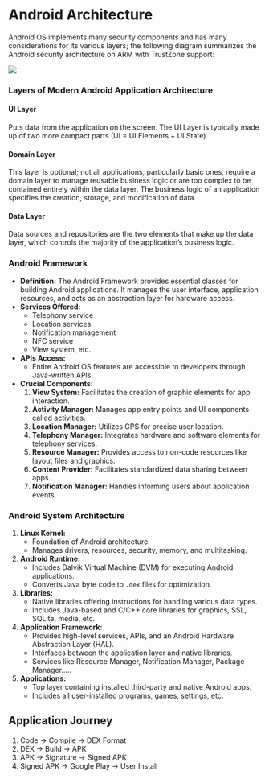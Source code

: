 # Android Architecture

Android OS implements many security components and has many considerations for its various layers; the following diagram summarizes the Android security architecture on ARM with TrustZone support:

![](https://static.packt-cdn.com/products/9781785287817/graphics/B04179\_04\_03.jpg)

### Layers of Modern Android Application Architecture

#### UI Layer

Puts data from the application on the screen. The UI Layer is typically made up of two more compact parts (UI = UI Elements + UI State).

#### Domain Layer

This layer is optional; not all applications, particularly basic ones, require a domain layer to manage reusable business logic or are too complex to be contained entirely within the data layer. The business logic of an application specifies the creation, storage, and modification of data.

#### Data Layer

Data sources and repositories are the two elements that make up the data layer, which controls the majority of the application’s business logic.

### Android Framework

* **Definition:** The Android Framework provides essential classes for building Android applications. It manages the user interface, application resources, and acts as an abstraction layer for hardware access.
* **Services Offered:**
  * Telephony service
  * Location services
  * Notification management
  * NFC service
  * View system, etc.
* **APIs Access:**
  * Entire Android OS features are accessible to developers through Java-written APIs.
* **Crucial Components:**
  1. **View System:** Facilitates the creation of graphic elements for app interaction.
  2. **Activity Manager:** Manages app entry points and UI components called activities.
  3. **Location Manager:** Utilizes GPS for precise user location.
  4. **Telephony Manager:** Integrates hardware and software elements for telephony services.
  5. **Resource Manager:** Provides access to non-code resources like layout files and graphics.
  6. **Content Provider:** Facilitates standardized data sharing between apps.
  7. **Notification Manager:** Handles informing users about application events.

### Android System Architecture

1. **Linux Kernel:**
   * Foundation of Android architecture.
   * Manages drivers, resources, security, memory, and multitasking.
2. **Android Runtime:**
   * Includes Dalvik Virtual Machine (DVM) for executing Android applications.
   * Converts Java byte code to `.dex` files for optimization.
3. **Libraries:**
   * Native libraries offering instructions for handling various data types.
   * Includes Java-based and C/C++ core libraries for graphics, SSL, SQLite, media, etc.
4. **Application Framework:**
   * Provides high-level services, APIs, and an Android Hardware Abstraction Layer (HAL).
   * Interfaces between the application layer and native libraries.
   * Services like Resource Manager, Notification Manager, Package Manager.....
5. **Applications:**
   * Top layer containing installed third-party and native Android apps.
   * Includes all user-installed programs, games, settings, etc.

## Application Journey

1. Code -> Compile -> DEX Format
2. DEX -> Build -> APK
3. APK -> Signature -> Signed APK&#x20;
4. Signed APK -> Google Play -> User Install

